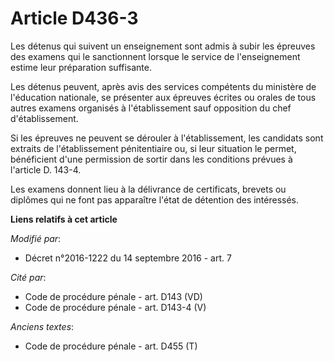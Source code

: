 # Article D436-3

Les détenus qui suivent un enseignement sont admis à subir les épreuves des examens qui le sanctionnent lorsque le service de
l'enseignement estime leur préparation suffisante. 

Les détenus peuvent, après avis des services compétents du ministère de l'éducation nationale, se présenter aux épreuves
écrites ou orales de tous autres examens organisés à l'établissement sauf opposition du chef d'établissement. 

Si les épreuves ne peuvent se dérouler à l'établissement, les candidats sont extraits de l'établissement pénitentiaire ou, si
leur situation le permet, bénéficient d'une permission de sortir dans les conditions prévues à l'article D. 143-4. 

Les examens donnent lieu à la délivrance de certificats, brevets ou diplômes qui ne font pas apparaître l'état de détention
des intéressés.

**Liens relatifs à cet article**

_Modifié par_:

  - Décret n°2016-1222 du 14 septembre 2016 - art. 7

_Cité par_:

  - Code de procédure pénale - art. D143 (VD)
  - Code de procédure pénale - art. D143-4 (V)

_Anciens textes_:

  - Code de procédure pénale - art. D455 (T)
